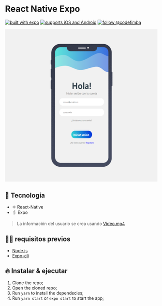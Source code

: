 
# React Native Expo

[![built with expo](https://img.shields.io/badge/MADE%20WITH%20EXPO-000.svg?style=for-the-badge&logo=expo&labelColor=4630eb&logoWidth=20)](https://github.com/expo/expo) [![supports iOS and Android](https://img.shields.io/badge/Platforms-Native-4630EB.svg?style=for-the-badge&logo=EXPO&labelColor=000&logoColor=fff)](https://github.com/expo/expo) [![follow @codefimba](https://img.shields.io/twitter/follow/codefimba.svg?style=for-the-badge&logo=TWITTER&logoColor=FFFFFF&labelColor=00aced&logoWidth=20&color=lightgray)](https://twitter.com/codefimba)

<p align="center">
  <img src="./screenshots/home.png?raw=true" />
</p>

## 🚀 Tecnología

- ⚛️ React-Native
- 🖇 Expo

>  La información del usuario se crea usando [Video.mp4](https://www.youtube.com/watch?v=QoKr_RJgd3E&t=1225s)

## ✋🏻 requisitos previos

- [Node.js](https://nodejs.org/)
- [Expo-cli](https://expo.io/tools#cli)

## 🔥 Instalar & ejecutar

1. Clone the repo;
2. Open the cloned repo;
3. Run `yarn` to install the dependecies;
4. Run `yarn start` or `expo start` to start the app;
